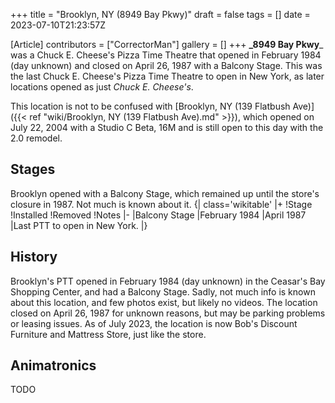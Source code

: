+++
title = "Brooklyn, NY (8949 Bay Pkwy)"
draft = false
tags = []
date = 2023-07-10T21:23:57Z

[Article]
contributors = ["CorrectorMan"]
gallery = []
+++
**_8949 Bay Pkwy**_ was a Chuck E. Cheese's Pizza Time Theatre that opened in February 1984 (day unknown) and closed on April 26, 1987 with a Balcony Stage. This was the last Chuck E. Cheese's Pizza Time Theatre to open in New York, as later locations opened as just _Chuck E. Cheese's_.

This location is not to be confused with [Brooklyn, NY (139 Flatbush Ave)]({{< ref "wiki/Brooklyn, NY (139 Flatbush Ave).md" >}}), which opened on July 22, 2004 with a Studio C Beta, 16M and is still open to this day with the 2.0 remodel.

## Stages ##
Brooklyn opened with a Balcony Stage, which remained up until the store's closure in 1987. Not much is known about it.
{| class='wikitable'
|+
!Stage
!Installed
!Removed
!Notes
|-
|Balcony Stage
|February 1984
|April 1987
|Last PTT to open in New York.
|}

## History ##
Brooklyn's PTT opened in February 1984 (day unknown) in the Ceasar's Bay Shopping Center, and had a Balcony Stage. Sadly, not much info is known about this location, and few photos exist, but likely no videos. The location closed on April 26, 1987 for unknown reasons, but may be parking problems or leasing issues. As of July 2023, the location is now Bob's Discount Furniture and Mattress Store, just like the  store.

## Animatronics ##
TODO